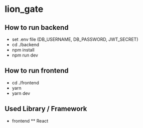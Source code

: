 # lion_gate

## How to run backend
* set .env file (DB_USERNAME, DB_PASSWORD, JWT_SECRET)
* cd ./backend
* npm install
* npm run dev

## How to run frontend
* cd ./frontend
* yarn
* yarn dev

## Used Library / Framework 
* frontend
 ** React
